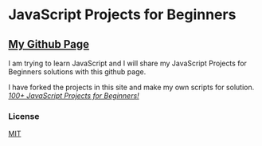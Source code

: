 # JavaScript Projects for Beginners
## [My Github Page](https://j4ckblack.github.io/github.io/)
I am trying to learn JavaScript and I will share my JavaScript Projects for Beginners solutions with this github page.

I have forked the projects in this site and  make my own scripts for solution.
*[100+ JavaScript Projects for Beginners!](https://jsbeginners.com/javascript-projects-for-beginners/)*
### License
[MIT](https://github.com/j4ckblack/github.io/blob/master/LICENSE)

